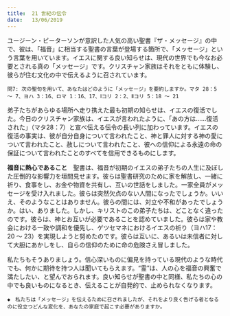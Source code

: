```yaml
---
title:  21 世紀の伝令
date:   13/06/2019
---
```


ユージーン・ピーターソンが意訳した人気の高い聖書『ザ・メッセージ』の中で、彼は、「福音」に相当する聖書の言葉が登場する箇所で、「メッセージ」という言葉を用いています。イエスに関する良い知らせは、現代の世界でも今なお必要とされる真の「メッセージ」です。クリスチャン家族はそれをともに体験し、彼らが住む文化の中で伝えるように召されています。

`問7: 次の聖句を用いて、あなたはどのように「メッセージ」を要約しますか。マタ 28：5 ～ 7、ヨハ 3：16、ロマ 1：16、17、Ⅰコリ 2：2、Ⅱコリ 5：18 ～ 21`

弟子たちがあらゆる場所へ走り携えた最も初期の知らせは、イエスの復活でした。今日のクリスチャン家族は、イエスが言われたように、「あの方は……復活された」（マタ28：7）と宣べ伝える伝令の長い列に加わっています。イエスの復活の事実は、彼が自分自身について言われたこと、神と罪人に対する神の愛について言われたこと、赦しについて言われたこと、彼への信仰による永遠の命の保証について言われたことのすべてを信用できるものにします。

**福音に熱心であること**　聖書は、福音が初期のイエスの弟子たちの人生に及ぼした圧倒的な影響力を垣間見せます。彼らは聖書研究のために家を解放し、一緒に祈り、食事をし、お金や物資を共有し、互いの世話をしました。一家全員がメッセージを受け入れました。彼らは突然欠点のない人間になったでしょうか。いいえ、そのようなことはありません。彼らの間には、対立や不和があったでしょうか。はい、ありました。しかし、キリストのこの弟子たちは、どことなく違ったのです。彼らは、神とお互いが必要であることを認めていました。彼らは家や教会における一致や調和を優先し、ゲツセマネにおけるイエスの祈り（ヨハ17：20 ～ 23）を実現しようと努めたのです。彼らは互いに、あるいは未信者に対して大胆にあかしをし、自らの信仰のために命の危険さえ冒しました。

私たちもそうありましょう。信心深いものに偏見を持っている現代のような時代でも、何かに期待を持つ人は聞いてもらえます。“霊”は、人の心を福音の興奮で満たしたい、と望んでおられます。良い知らせが聖書の中と同様、私たちの心の中でも良いものになるとき、伝えることが自発的で、止められなくなります。

`◆　私たちは「メッセージ」を伝えるために召されましたが、それをより良く告げる者となるのに役立つどんな変化を、あなたの家庭で起こす必要がありますか。`